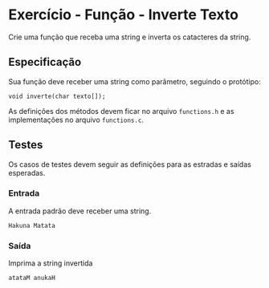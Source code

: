 # Exercício - Função - Inverte Texto

Crie uma função que receba uma string e inverta os catacteres da string.

## Especificação

Sua função deve receber uma string como parâmetro, seguindo o protótipo:

```
void inverte(char texto[]);
```

As definições dos métodos devem ficar no arquivo `functions.h` e as implementações no arquivo `functions.c`.

## Testes

Os casos de testes devem seguir as definições para as estradas e saídas esperadas.

### Entrada

A entrada padrão deve receber uma string.

```
Hakuna Matata
```

### Saída

Imprima a string invertida

```
atataM anukaH
```